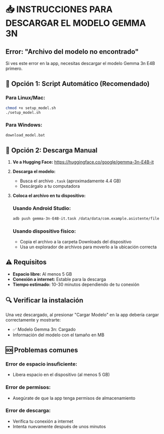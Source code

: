 # 📥 INSTRUCCIONES PARA DESCARGAR EL MODELO GEMMA 3N

## Error: "Archivo del modelo no encontrado"

Si ves este error en la app, necesitas descargar el modelo Gemma 3n E4B primero.

## 🚀 Opción 1: Script Automático (Recomendado)

### Para Linux/Mac:
```bash
chmod +x setup_model.sh
./setup_model.sh
```

### Para Windows:
```cmd
download_model.bat
```

## 🔧 Opción 2: Descarga Manual

1. **Ve a Hugging Face:**
   https://huggingface.co/google/gemma-3n-E4B-it

2. **Descarga el modelo:**
   - Busca el archivo `.task` (aproximadamente 4.4 GB)
   - Descárgalo a tu computadora

3. **Coloca el archivo en tu dispositivo:**
   
   ### Usando Android Studio:
   ```bash
   adb push gemma-3n-E4B-it.task /data/data/com.example.asistente/files/
   ```
   
   ### Usando dispositivo físico:
   - Copia el archivo a la carpeta Downloads del dispositivo
   - Usa un explorador de archivos para moverlo a la ubicación correcta

## ⚠️ Requisitos

- **Espacio libre:** Al menos 5 GB
- **Conexión a internet:** Estable para la descarga
- **Tiempo estimado:** 10-30 minutos dependiendo de tu conexión

## 🔍 Verificar la instalación

Una vez descargado, al presionar "Cargar Modelo" en la app debería cargar correctamente y mostrarte:
- ✅ Modelo Gemma 3n: Cargado
- Información del modelo con el tamaño en MB

## 🆘 Problemas comunes

### Error de espacio insuficiente:
- Libera espacio en el dispositivo (al menos 5 GB)

### Error de permisos:
- Asegúrate de que la app tenga permisos de almacenamiento

### Error de descarga:
- Verifica tu conexión a internet
- Intenta nuevamente después de unos minutos

